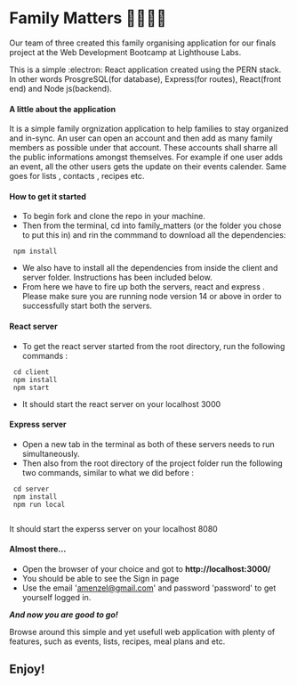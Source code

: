# Family Matters :family_man_woman_girl_boy:
Our team of three created this family organising application for our finals project at the Web Development Bootcamp at Lighthouse Labs. 

This is a simple :electron:  React application created using the PERN stack. 
In other words ProsgreSQL(for database), Express(for routes), React(front end) and Node js(backend).

#### A little about the application

It is a simple family orgnization application to help families to stay organized and in-sync. An user can open an account and then add as many family members as possible under that account. These accounts shall sharre all the public informations amongst themselves. For example if one user adds an event, all the other users gets the update on their events calender. Same goes for lists , contacts , recipes etc. 

#### How to get it started 

- To begin fork and clone the repo in your machine. 
- Then from the terminal, cd into family_matters (or the folder you chose to put this in) and rin the commmand to download all the dependencies: 
 
```
 npm install
 ```
- We also have to install all the dependencies from inside the client and server folder. Instructions has been included below. 
- From here we have to fire up both the servers, react and express . Please make sure you are running node version 14 or above in order to successfully start both the servers.

#### React server 
- To get the react server started from the root directory, run the following commands  :

``` 
 cd client
 npm install
 npm start
```
- It should start the react server on your localhost 3000

#### Express server 
- Open a new tab in the terminal as both of these servers needs to run simultaneously.
- Then also from the root directory of the project folder run the following two commands, similar to what we did before :
 
```
 cd server
 npm install
 npm run local
 
```
It should start the experss server on your localhost 8080
 
#### Almost there... 

- Open the browser of your choice and got to **http://localhost:3000/** 
- You should be able to see the Sign in page
- Use the email 'amenzel@gmail.com' and password 'password' to get yourself logged in.
 
***And now you are good to go!***

Browse around this simple and yet usefull web application with plenty of features, such as events, lists, recipes, meal plans and etc. 

## Enjoy! 
